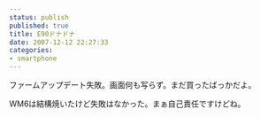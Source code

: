 ```yaml
---
status: publish
published: true
title: E90ドナドナ
date: 2007-12-12 22:27:33
categories:
- smartphone
---
```

ファームアップデート失敗。画面何も写らず。まだ買ったばっかだよ。

WM6は結構焼いたけど失敗はなかった。まぁ自己責任ですけどね。

